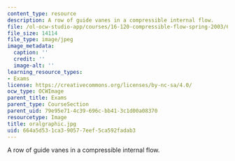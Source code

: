 ```yaml
---
content_type: resource
description: A row of guide vanes in a compressible internal flow.
file: /ol-ocw-studio-app/courses/16-120-compressible-flow-spring-2003/664a5d531ca390577eef5ca592fadab3_oralgraphic.jpg
file_size: 14114
file_type: image/jpeg
image_metadata:
  caption: ''
  credit: ''
  image-alt: ''
learning_resource_types:
- Exams
license: https://creativecommons.org/licenses/by-nc-sa/4.0/
ocw_type: OCWImage
parent_title: Exams
parent_type: CourseSection
parent_uid: 79e95e71-4c39-696c-bb41-3c1d00a08370
resourcetype: Image
title: oralgraphic.jpg
uid: 664a5d53-1ca3-9057-7eef-5ca592fadab3
---
```

A row of guide vanes in a compressible internal flow.
